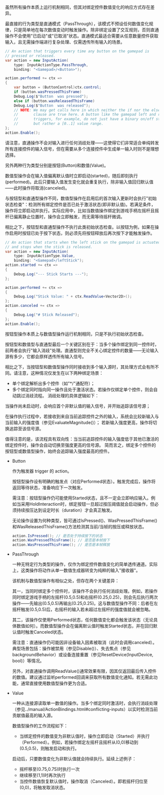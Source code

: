 虽然所有操作本质上运行机制相同，但其对绑定控件数值变化的响应方式存在差异。

最直接的行为类型是直通模式（PassThrough），该模式不预设任何数值变化规律，只是简单地在每次数值变动时触发操作。除非绑定设置了交互规则，否则直通操作不会使用"已启动"或"已取消"状态。直通模式最适合需要从任意数量控件获取输入，且无需操作端进行复杂处理、仅需透传所有输入的场景。

```C#
// An action that triggers every time any button on the gamepad is
// pressed or released.
var action = new InputAction(
    type: InputActionType.PassThrough,
    binding: "<Gamepad>/<Button>");

action.performed += ctx =>
{
    var button = (ButtonControl)ctx.control;
    if (button.wasPressedThisFrame)
    Debug.Log($"Button  was pressed");
    else if (button.wasReleasedThisFrame)
    Debug.Log($"Button  was released");
    // NOTE: We may get calls here in which neither the if nor the else
    //       clause are true here. A button like the gamepad left and right
    //       triggers, for example, do not just have a binary on/off state
    //       but rather a [0..1] value range.
};
action.Enable();
```

请注意，直通操作不会对输入进行任何消歧处理——这使得它们非常适合单纯转发所有连接控件的输入信号，但在需要从多个连接控件中生成单一输入时则不是理想选择。

另外两种行为类型分别是按钮(Button)和数值(Value)。

数值型操作会在输入值偏离默认值时立即启动(started)，随后即刻执行(performed)。此后只要输入值发生变化就会重复执行，除非输入值回归默认值——此时操作将取消(canceled)。

与按钮型和直通型操作不同，数值型操作在启用后的首次输入更新时会执行"初始状态检查"：检测所有绑定控件是否已处于激活状态(即非默认值)。若满足条件，操作将立即启动并执行。实际应用中，比如当数值操作绑定到游戏手柄左摇杆且摇杆已偏离静止位置时，操作会立即触发，而无需等待摇杆微调。

相比之下，按钮型和直通型操作不执行此类初始状态检查。以按钮为例，如果在操作启用时按钮已处于按下状态，则必须先将按钮释放后再次按下才能触发操作。

```C#
// An action that starts when the left stick on the gamepad is actuated
// and stops when the stick is released.
var action = new InputAction(
    type: InputActionType.Value,
    binding: "<Gamepad>/leftStick");
action.started += ctx =>
{
    Debug.Log("--- Stick Starts ---");
};

action.performed += ctx =>
{
    Debug.Log("Stick Value: " + ctx.ReadValue<Vector2D>();
};
action.canceled += ctx =>
{
    Debug.Log("# Stick Released");
};
action.Enable();
```

按钮型操作本质上与数值型操作运行机制相同，只是不执行初始状态检查。

按钮型和数值型与直通型最后一个关键区别在于：当多个操作绑定到同一控件时，前两者会执行"输入消歧"处理。直通型则完全不关心绑定控件的数量——无论输入源有多少，它都会原样透传所有输入信号。

相比之下，当按钮型和数值型操作同时接收到多个输入源时，其处理方式会有所不同。请注意，这种情况仅发生在以下两种绑定场景：

- 单个绑定解析出多个控件（如"*/"通配符）；
- 多个绑定同时指向同一操作且处于激活状态。若操作仅绑定单个控件，则会自动跳过消歧流程。
消歧处理的具体逻辑如下：

当操作尚未启动时，会响应首个非默认值的输入信号，并开始追踪该信号源；

在操作执行过程中，若接收到来自当前追踪控件之外的输入，系统会比较新输入与当前输入的强度值（参见EvaluateMagnitude()）；
若新输入强度更高，操作将切换追踪至该信号源。

值得注意的是，该流程具有双向性：当当前追踪控件的输入强度低于其他已激活的绑定控件时，操作会自动切换至强度更高的信号源。
简而言之，绑定多个控件的按钮型或数值型操作，始终会追踪输入强度最高的控件。

- Button

  作为触发器 trigger 的 action。

  按钮型操作设有明确的触发点（对应Performed状态）。触发完成后，操作将返回等待状态，准备响应下一次触发。

  需注意：按钮型操作仍可能使用Started状态，且不一定会立即响应输入。例如当采用HoldInteraction时，绑定按钮一旦超过按压阈值就会启动操作，但必须持续按压达到设定时长（duration）才会真正触发。

  无论操作设置为何种类型，皆可通过IsPressed()、WasPressedThisFrame()和WasReleasedThisFrame()方法检测其当前/当帧的按压或释放状态。

  ```C#
  action.IsPressed(); // 是否处于持续按下的状态
  action.WasPressedThisFrame(); // 是否是本帧按下
  action.WasPressedThisFrame(); // 是否是本帧释放
  ```

- PassThrough

  一种无特定行为类型的操作，仅作为绑定控件数值变化的简单透传通道。实际上，这类操作将动作从单一数值生成器转变为纯粹的输入"接收器"。

  该机制与数值型操作有相似之处，但存在两个关键差异：

  其一，当同时绑定多个控件时，该操作不会执行任何消歧处理。例如，若操作同时绑定游戏手柄的左摇杆(0.5,0.5)和右摇杆(0.25,0.25)，则会先后执行两次操作——先输出(0.5,0.5)再输出(0.25,0.25)。这与数值型操作不同：后者在左摇杆触发(0.5,0.5)后，右摇杆的输入若未超过左摇杆的强度值就会被忽略。

  其二，该操作仅使用Performed状态，任何数值变化都会触发该状态（无论具体数值如何）。而数值型操作会在偏离默认值时触发Started状态，并在回归默认值时触发Canceled状态。

  需注意：直通操作仍可能因非设备输入因素被取消（此时会调用canceled）。典型场景包括：操作被禁用（参见Disable()）、失去焦点（参见backgroundBehavior）或设备连接重置（参见ResetDevice(InputDevice, bool)）等情况。

  另外，对直通操作调用ReadValue()通常效果有限，因其仅返回最后传入控件的数值。建议通过监听performed回调来获取所有数值变化通知。若无需此功能，通常直接使用数值型操作更为合适。

- Value

  一种从连接源读取单一数值的操作。当多个绑定同时激活时，会执行消歧处理（参见../manual/ActionBindings.html#conflicting-inputs）以实时检测当前贡献值最高的输入源。

  数值型操作的工作流程如下：

  - 当绑定控件的数值变为非默认值时，操作立即启动（Started）并执行（Performed）。例如，若操作绑定左摇杆且摇杆从(0,0)移动到(0.5,0.5)，则触发启动和执行。

  启动后，只要数值变化为非默认值就会持续执行。延续上述例子：

  - 摇杆移至(0.75,0.75)时执行一次
  - 继续移至(1,1)时再次执行
  - 当控件数值恢复默认值时，操作取消（Canceled）。即若摇杆归位至(0,0)，将触发取消状态。